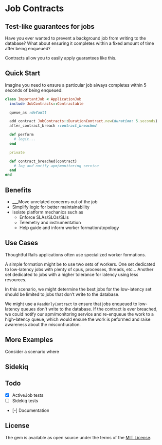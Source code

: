 # Job Contracts

## Test-like guarantees for jobs

Have you ever wanted to prevent a background job from writing to the database?
What about ensuring it completes within a fixed amount of time after being enqueued?

Contracts allow you to easily apply guarantees like this.

## Quick Start

Imagine you need to ensure a particular job always completes within 5 seconds of being enqueued.

```ruby
class ImportantJob < ApplicationJob
  include JobContracts::Contractable

  queue_as :default

  add_contract JobContracts::DurationContract.new(duration: 5.seconds)
  after_contract_breach :contract_breached

  def perform
    # logic...
  end

  private

  def contract_breached(contract)
    # log and notify apm/monitoring service
  end
end
```

## Benefits

- ___Move unrelated concerns out of the job
- Simplify logic for better maintainability
- Isolate platform mechanics such as
  - Enforce SLAs/SLOs/SLIs
  - Telemetry and instrumentation
  - Help guide and inform worker formation/topology

## Use Cases

Thoughtful Rails applications often use specialized worker formations.

A simple formation might be to use two sets of workers.
One set dedicated to low-latency jobs with plenty of cpus, processes, threads, etc...
Another set dedicated to jobs with a higher tolerance for latency using less resources.

In this scenario, we might determine the best jobs for the low-latency set should be limited to jobs that don't write to the database.

We might use a `ReadOnlyContract` to ensure that jobs enqueued to low-latency queues don't write to the database.
If the contract is ever breached, we could notify our apm/monitoring service and re-enqueue the work to a high-latency queue,
which would ensure the work is peformed and raise awareness about the misconfiuration.

## More Examples

Consider a scenario where

## Sidekiq



## Todo

- [x] ActiveJob tests
- [ ] Sidekiq tests
- [-] Documentation

## License

The gem is available as open source under the terms of the [MIT License](https://opensource.org/licenses/MIT).
